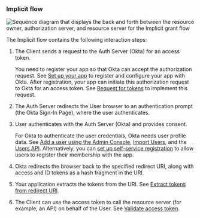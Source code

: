 ### Implicit flow

![Sequence diagram that displays the back and forth between the resource owner, authorization server, and resource server for the Implicit grant flow](/img/authorization/oauth-implicit-grant-flow.png "Implicit flow")

<!-- Source for image. Generated using http://www.plantuml.com/plantuml/uml/

skinparam monochrome true
actor "Resource Owner (User)" as user
participant "Client" as client
participant "Authorization Server (Okta)" as okta
participant "Resource Server (Your App)" as app

autonumber "<b>#."
client -> okta: Access token request to /authorize
okta -> user: 302 redirect to authentication prompt
user -> okta: Authentication & consent
okta -> client: Access token response
client -> app: Request with access token
app -> client: Response

-->
The Implicit flow contains the following interaction steps:

1. The Client sends a request to the Auth Server (Okta) for an access token.

    You need to register your app so that Okta can accept the authorization request. See [Set up your app](#set-up-your-app) to register and configure your app with Okta. After registration, your app can initiate this authorization request to Okta for an access token. See [Request for tokens](#request-for-tokens) to implement this request.

2. The Auth Server redirects the User browser to an authentication prompt (the Okta Sign-In Page), where the user authenticates.

3. User authenticates with the Auth Server (Okta) and provides consent.

    For Okta to authenticate the user credentials, Okta needs user profile data.
    See [Add a user using the Admin Console](https://help.okta.com/okta_help.htm?id=ext-usgp-add-users), [Import Users](/docs/guides/password-import-inline-hook/), and the [Users API](/docs/references/api/users/). Alternatively, you can [set up self-service registration](/docs/guides/set-up-self-service-registration/) to allow users to register their membership with the app.

4. Okta redirects the browser back to the specified redirect URI, along with access and ID tokens as a hash fragment in the URI.

5. Your application extracts the tokens from the URI. See [Extract tokens from redirect URI](#extract-tokens-from-redirect-URI).

6. The Client can use the access token to call the resource server (for example, an API) on behalf of the User. See [Validate access token](#validate-access-token).
